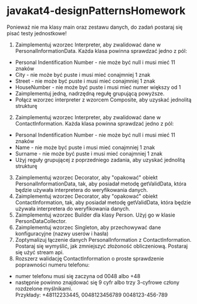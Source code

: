# javakat4-designPatternsHomework

Ponieważ nie ma klasy main oraz zestawu danych, do zadań postaraj się pisać testy jednostkowe!

1. Zaimplementuj wzorzec Interpreter, aby zwalidować dane w PersonalInformationData. Każda klasa powinna sprawdzać jedno z pól:
  * Personal Indentification Number - nie może być null i musi mieć 11 znaków
  * City - nie może być puste i musi mieć conajmniej 1 znak
  * Street - nie może być puste i musi mieć conajmniej 1 znak
  * HouseNumber - nie może być puste i musi mieć numer większy od 1
  * Zaimplementuj jedną, nadrzędną regułę grupującą powyższe.
  * Połącz wzorzec interpreter z wzorcem Composite, aby uzyskać jednolitą strukturę
2. Zaimplementuj wzorzec Interpreter, aby zwalidować dane w ContactInformation. Każda klasa powinna sprawdzać jedno z pól:
  * Personal Indentification Number - nie może być null i musi mieć 11 znaków
  * Name - nie może być puste i musi mieć conajmniej 1 znak
  * Surname - nie może być puste i musi mieć conajmniej 1 znak
  * Użyj reguły grupującej z poprzedniego zadania, aby uzyskać jednolitą strukturę
3. Zaimplementuj wzorzec Decorator, aby "opakować" obiekt PersonalInformationData, tak, aby posiadał metodę getValidData, która będzie używała interpretera do weryfikowania danych.
4. Zaimplementuj wzorzec Decorator, aby "opakować" obiekt ContactInformation, tak, aby posiadał metodę getValidData, która będzie używała interpretera do weryfikowania danych.
5. Zaimplementuj wzorzec Builder dla klasy Person. Użyj go w klasie PersonDataCollector.
6. Zaimplementuj wzorzec Singleton, aby przechowywać dane konfiguracyjne (nazwy userów i hasła)
7. Zoptymalizuj łączenie danych PersonalInformation z ContactInformation. Postaraj się wymyślić, jak zmniejszyć złożoność obliczeniową. Postaraj się użyć stream api.
8. Rozszerz walidację ContactInformation o proste sprawdzenie poprawności numeru telefonu:
  * numer telefonu musi się zaczyna od 0048 albo +48
  * następnie powinno znajdować się 9 cyfr albo trzy 3-cyfrowe człony rozdzelone myślnikami.  
  Przykłady: +48112233445, 0048123456789 0048123-456-789

